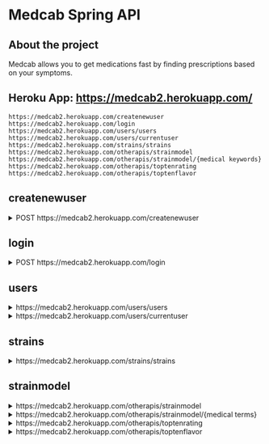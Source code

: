 # Medcab Spring API

## About the project

Medcab allows you to get medications fast by finding prescriptions based on your symptoms.

## Heroku App: https://medcab2.herokuapp.com/


```shell script
https://medcab2.herokuapp.com/createnewuser
https://medcab2.herokuapp.com/login
https://medcab2.herokuapp.com/users/users
https://medcab2.herokuapp.com/users/currentuser
https://medcab2.herokuapp.com/strains/strains
https://medcab2.herokuapp.com/otherapis/strainmodel
https://medcab2.herokuapp.com/otherapis/strainmodel/{medical keywords}
https://medcab2.herokuapp.com/otherapis/toptenrating
https://medcab2.herokuapp.com/otherapis/toptenflavor
```

## createnewuser

<details>
<summary>POST https://medcab2.herokuapp.com/createnewuser</summary>

```JSON
{
    "username": "stumps",
    "password": "ILuvM4th!",
    "primaryemail": "cuteness@home.local"
}
```

OUTPUT

```JSON
{
    "access_token": "93b627fe-8753-4715-a848-4130250b6c85",
    "token_type": "bearer",
    "scope": "read trust write"
}
```
</details>

## login
<details>
<summary>POST https://medcab2.herokuapp.com/login</summary>

```JSON
{
    "username": "finn the human",
    "password": "password"
}
```
OUTPUT

```JSON
{
  "access_token":"29ef8d09-e8cb-42c7-a061-ac350afca0a6",
  "token_type":"bearer",
  "scope":"read write trust"
}
```
</details>

## users

<details>
<summary>https://medcab2.herokuapp.com/users/users</summary>

```JSON
[
    {
        "userid": 4,
        "username": "jake the dog",
        "primaryemail": "jake@shape.go",
        "roles": [
            {
                "role": {
                    "roleid": 2,
                    "name": "USER"
                }
            }
        ],
        "currentStrain": null
    },
    {
        "userid": 5,
        "username": "ice king",
        "primaryemail": "kenny@ice.oo",
        "roles": [
            {
                "role": {
                    "roleid": 2,
                    "name": "USER"
                }
            }
        ],
        "currentStrain": null
    },
    {
        "userid": 6,
        "username": "bmo",
        "primaryemail": "bmo@at.oo",
        "roles": [
            {
                "role": {
                    "roleid": 2,
                    "name": "USER"
                }
            }
        ],
        "currentStrain": {
            "strain": "Truth Serum",
            "id": 2023,
            "flavors": "Spicy/Herbal, Citrus, Earthy",
            "effects": "Relaxed, Happy, Energetic, Talkative, Giggly",
            "medical": "Stress, Lack of Appetite",
            "type": "hybrid",
            "rating": 4.3
        }
    },
    {
        "userid": 7,
        "username": "finn the human",
        "primaryemail": "fth@oo.org",
        "roles": [
            {
                "role": {
                    "roleid": 2,
                    "name": "USER"
                }
            }
        ],
        "currentStrain": null
    }
]

```
</details>

<details>
<summary>https://medcab2.herokuapp.com/users/currentuser</summary>

```JSON
{
    "userid": 6,
    "username": "bmo",
    "primaryemail": "bmo@at.oo",
    "roles": [
        {
            "role": {
                "roleid": 2,
                "name": "USER"
            }
        }
    ],
    "currentStrain": {
        "strain": "Truth Serum",
        "id": 2023,
        "flavors": "Spicy/Herbal, Citrus, Earthy",
        "effects": "Relaxed, Happy, Energetic, Talkative, Giggly",
        "medical": "Stress, Lack of Appetite",
        "type": "hybrid",
        "rating": 4.3
    }
}
```
</details>

## strains
<details>
<summary>https://medcab2.herokuapp.com/strains/strains</summary>

```JSON
[
    {
        "id": 1,
        "strain": "Afpak",
        "rating": 4.2
    },
    {
        "id": 2,
        "strain": "African",
        "rating": 3.9
    },
    {
        "id": 3,
        "strain": "Afternoon Delight",
        "rating": 4.8
    },
    {
        "id": 4,
        "strain": "Afwreck",
        "rating": 4.2
    },
    {
        "id": 5,
        "strain": "Agent Orange",
        "rating": 4.2
    },
    {
        "id": 6,
        "strain": "Agent Tangie",
        "rating": 4.5
    },
    {
        "id": 8,
        "strain": "Alaska",
        "rating": 4.6
    },
    {
        "id": 9,
        "strain": "Alaska Thunder Grape",
        "rating": 5.0
    },
    {
        "id": 10,
        "strain": "Alaskan Ice",
        "rating": 4.4
    }
]
```
</details>

## strainmodel

<details>
<summary>https://medcab2.herokuapp.com/otherapis/strainmodel</summary>

```JSON
{
    "strain": "Truth Serum",
    "id": 2023,
    "flavors": "Spicy/Herbal, Citrus, Earthy",
    "effects": "Relaxed, Happy, Energetic, Talkative, Giggly",
    "medical": "Stress, Lack of Appetite",
    "type": "hybrid",
    "rating": 4.3
}
```
</details>

<details>
<summary>https://medcab2.herokuapp.com/otherapis/strainmodel/{medical terms}</summary>

```JSON
{
    "userid": 6,
    "username": "bmo",
    "primaryemail": "bmo@at.oo",
    "roles": [
        {
            "role": {
                "roleid": 2,
                "name": "USER"
            }
        }
    ],
    "currentStrain": {
        "strain": "King Cake",
        "id": 1167,
        "flavors": "Sweet, Vanilla, Citrus",
        "effects": "Relaxed, Euphoric, Happy, Creative, Uplifted",
        "medical": "Stress, Lack of Appetite, Eye Pressure",
        "type": "hybrid",
        "rating": 4.8
    }
}
```
</details>

<details>
<summary>https://medcab2.herokuapp.com/otherapis/toptenrating</summary>

```JSON
[
    {
        "strain": "Haze Heaven"
    },
    {
        "strain": "Fruit Spirit"
    },
    {
        "strain": "Jack Smack"
    },
    {
        "strain": "Supa Don"
    },
    {
        "strain": "Platinum Huckleberry Cookies"
    },
    {
        "strain": "Purple Jolly Rancher"
    },
    {
        "strain": "Blue Cheese"
    },
    {
        "strain": "Glad Max"
    },
    {
        "strain": "Bananas"
    },
    {
        "strain": "Alien Technology"
    }
]
```

</details>

<details>
<summary>https://medcab2.herokuapp.com/otherapis/toptenflavor</summary>

```JSON
[
    {
        "strain": "Haoma Mist"
    },
    {
        "strain": "Flowers For Algernon"
    },
    {
        "strain": "Bedford Glue"
    },
    {
        "strain": "Rainbow Jones"
    },
    {
        "strain": "Eastern European"
    },
    {
        "strain": "Ape Shit"
    },
    {
        "strain": "Jamba Juice"
    },
    {
        "strain": "Kali 47"
    },
    {
        "strain": "Big Smooth"
    },
    {
        "strain": "Negra 44"
    }
]
```
</details>






